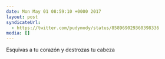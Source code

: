 ```yaml
---
date: Mon May 01 08:59:10 +0000 2017
layout: post
syndicateUrl:
  - https://twitter.com/pudymody/status/858969029360398336
media: []
---
```

Esquivas a tu corazón y destrozas tu cabeza

